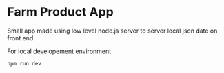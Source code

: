 # Farm Product App
Small app made using low level node.js server to server local json date on front end.
 
 For local developement environment
 ```sh
 npm run dev
 ```
